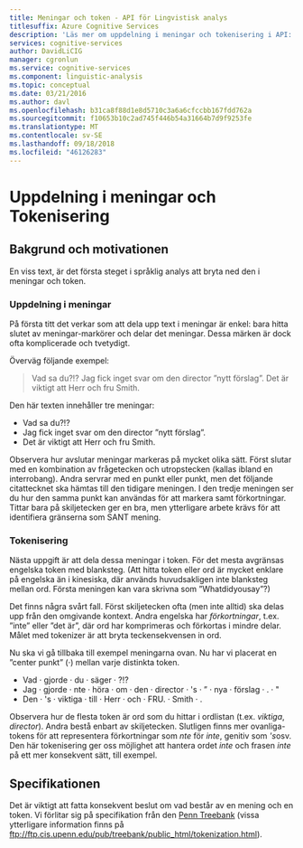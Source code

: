 ```yaml
---
title: Meningar och token - API för Lingvistisk analys
titlesuffix: Azure Cognitive Services
description: 'Läs mer om uppdelning i meningar och tokenisering i API: T för Lingvistisk analys.'
services: cognitive-services
author: DavidLiCIG
manager: cgronlun
ms.service: cognitive-services
ms.component: linguistic-analysis
ms.topic: conceptual
ms.date: 03/21/2016
ms.author: davl
ms.openlocfilehash: b31ca8f88d1e8d5710c3a6a6cfccbb167fdd762a
ms.sourcegitcommit: f10653b10c2ad745f446b54a31664b7d9f9253fe
ms.translationtype: MT
ms.contentlocale: sv-SE
ms.lasthandoff: 09/18/2018
ms.locfileid: "46126283"
---
```

# <a name="sentence-separation-and-tokenization"></a>Uppdelning i meningar och Tokenisering

## <a name="background-and-motivation"></a>Bakgrund och motivationen

En viss text, är det första steget i språklig analys att bryta ned den i meningar och token.

### <a name="sentence-separation"></a>Uppdelning i meningar

På första titt det verkar som att dela upp text i meningar är enkel: bara hitta slutet av meningar-markörer och delar det meningar.
Dessa märken är dock ofta komplicerade och tvetydigt.

Överväg följande exempel:

> Vad sa du?!? Jag fick inget svar om den director ”nytt förslag”. Det är viktigt att Herr och fru Smith.

Den här texten innehåller tre meningar:

- Vad sa du?!?
- Jag fick inget svar om den director ”nytt förslag”.
- Det är viktigt att Herr och fru Smith.

Observera hur avslutar meningar markeras på mycket olika sätt.
Först slutar med en kombination av frågetecken och utropstecken (kallas ibland en interrobang).
Andra servrar med en punkt eller punkt, men det följande citattecknet ska hämtas till den tidigare meningen.
I den tredje meningen ser du hur den samma punkt kan användas för att markera samt förkortningar.
Tittar bara på skiljetecken ger en bra, men ytterligare arbete krävs för att identifiera gränserna som SANT mening.

### <a name="tokenization"></a>Tokenisering

Nästa uppgift är att dela dessa meningar i token.
För det mesta avgränsas engelska token med blanksteg.
(Att hitta token eller ord är mycket enklare på engelska än i kinesiska, där används huvudsakligen inte blanksteg mellan ord.
Första meningen kan vara skrivna som ”Whatdidyousay”?)

Det finns några svårt fall.
Först skiljetecken ofta (men inte alltid) ska delas upp från den omgivande kontext.
Andra engelska har *förkortningar*, t.ex. ”inte” eller ”det är”, där ord har komprimeras och förkortas i mindre delar. Målet med tokenizer är att bryta teckensekvensen in ord.

Nu ska vi gå tillbaka till exempel meningarna ovan.
Nu har vi placerat en ”center punkt” (&middot;) mellan varje distinkta token.

- Vad &middot; gjorde &middot; du &middot; säger &middot; ?!?
- Jag &middot; gjorde &middot; nte &middot; höra &middot; om &middot; den &middot; director &middot; 's &middot; ” &middot; nya &middot; förslag &middot; . &middot; "
- Den &middot; 's &middot; viktiga &middot; till &middot; Herr &middot; och &middot; FRU. &middot; Smith &middot; .

Observera hur de flesta token är ord som du hittar i ordlistan (t.ex. *viktiga*, *director*).
Andra bestå enbart av skiljetecken.
Slutligen finns mer ovanliga-tokens för att representera förkortningar som *nte* för *inte*, genitiv som *'s*osv. Den här tokenisering ger oss möjlighet att hantera ordet *inte* och frasen *inte* på ett mer konsekvent sätt, till exempel.

## <a name="specification"></a>Specifikationen

Det är viktigt att fatta konsekvent beslut om vad består av en mening och en token.
Vi förlitar sig på specifikation från den [Penn Treebank](https://catalog.ldc.upenn.edu/ldc99t42) (vissa ytterligare information finns på ftp://ftp.cis.upenn.edu/pub/treebank/public_html/tokenization.html).
